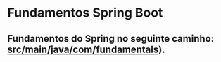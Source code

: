 ﻿# Fundamentos Spring Boot

## Fundamentos do Spring no seguinte caminho: [src/main/java/com/fundamentals](https://github.com/gfrigo/spring-fundamentals-java/tree/main/src/main/java/com/fundamentals)).
